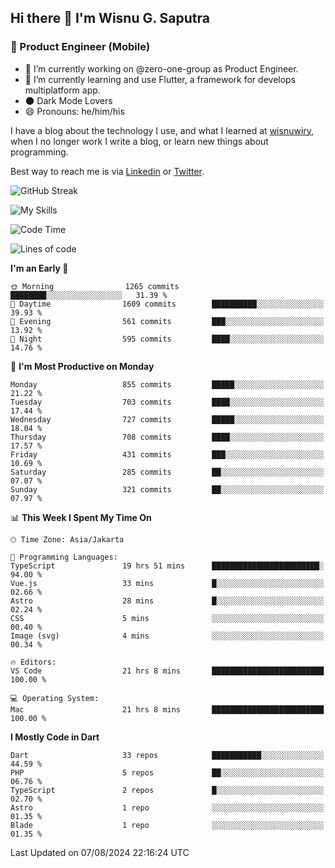 ## Hi there 👋 I'm Wisnu G. Saputra

### :mobile_phone_off: Product Engineer (Mobile)

- 🔭 I’m currently working on @zero-one-group as Product Engineer.
- 🌱 I’m currently learning and use Flutter, a framework for develops multiplatform app.
- 🌑 Dark Mode Lovers
- 😄 Pronouns: he/him/his

I have a blog about the technology I use, and what I learned at [wisnuwiry](https://wisnuwiry.space/), when I no longer work I write a blog, or learn new things about programming.

Best way to reach me is via [Linkedin](https://www.linkedin.com/in/wisnu-saputra/) or [Twitter](https://twitter.com/wisnuwiry).

![GitHub Streak](https://streak-stats.demolab.com?user=wisnuwiry&theme=dark&hide_border=true)

![My Skills](https://skillicons.dev/icons?i=dart,flutter,kotlin,swift,go,js,css,neovim,git,linux&perline=5)

<!--START_SECTION:waka-->
![Code Time](http://img.shields.io/badge/Code%20Time-1%2C486%20hrs%207%20mins-blue)

![Lines of code](https://img.shields.io/badge/From%20Hello%20World%20I%27ve%20Written-5.8%20million%20lines%20of%20code-blue)

**I'm an Early 🐤** 

```text
🌞 Morning                1265 commits        ████████░░░░░░░░░░░░░░░░░   31.39 % 
🌆 Daytime                1609 commits        ██████████░░░░░░░░░░░░░░░   39.93 % 
🌃 Evening                561 commits         ███░░░░░░░░░░░░░░░░░░░░░░   13.92 % 
🌙 Night                  595 commits         ████░░░░░░░░░░░░░░░░░░░░░   14.76 % 
```
📅 **I'm Most Productive on Monday** 

```text
Monday                   855 commits         █████░░░░░░░░░░░░░░░░░░░░   21.22 % 
Tuesday                  703 commits         ████░░░░░░░░░░░░░░░░░░░░░   17.44 % 
Wednesday                727 commits         █████░░░░░░░░░░░░░░░░░░░░   18.04 % 
Thursday                 708 commits         ████░░░░░░░░░░░░░░░░░░░░░   17.57 % 
Friday                   431 commits         ███░░░░░░░░░░░░░░░░░░░░░░   10.69 % 
Saturday                 285 commits         ██░░░░░░░░░░░░░░░░░░░░░░░   07.07 % 
Sunday                   321 commits         ██░░░░░░░░░░░░░░░░░░░░░░░   07.97 % 
```


📊 **This Week I Spent My Time On** 

```text
🕑︎ Time Zone: Asia/Jakarta

💬 Programming Languages: 
TypeScript               19 hrs 51 mins      ████████████████████████░   94.00 % 
Vue.js                   33 mins             █░░░░░░░░░░░░░░░░░░░░░░░░   02.66 % 
Astro                    28 mins             █░░░░░░░░░░░░░░░░░░░░░░░░   02.24 % 
CSS                      5 mins              ░░░░░░░░░░░░░░░░░░░░░░░░░   00.40 % 
Image (svg)              4 mins              ░░░░░░░░░░░░░░░░░░░░░░░░░   00.34 % 

🔥 Editors: 
VS Code                  21 hrs 8 mins       █████████████████████████   100.00 % 

💻 Operating System: 
Mac                      21 hrs 8 mins       █████████████████████████   100.00 % 
```

**I Mostly Code in Dart** 

```text
Dart                     33 repos            ███████████░░░░░░░░░░░░░░   44.59 % 
PHP                      5 repos             ██░░░░░░░░░░░░░░░░░░░░░░░   06.76 % 
TypeScript               2 repos             █░░░░░░░░░░░░░░░░░░░░░░░░   02.70 % 
Astro                    1 repo              ░░░░░░░░░░░░░░░░░░░░░░░░░   01.35 % 
Blade                    1 repo              ░░░░░░░░░░░░░░░░░░░░░░░░░   01.35 % 
```




 Last Updated on 07/08/2024 22:16:24 UTC
<!--END_SECTION:waka-->

